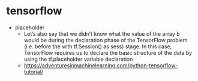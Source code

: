 tensorflow 
===
+ placeholder
  - Let’s also say that we didn’t know what the value of the array b would be during the declaration phase of the TensorFlow problem (i.e. before the with tf.Session() as sess) stage.  In this case, TensorFlow requires us to declare the basic structure of the data by using the tf.placeholder variable declaration
  - https://adventuresinmachinelearning.com/python-tensorflow-tutorial/
